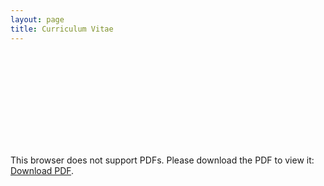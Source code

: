 ```yaml
---
layout: page
title: Curriculum Vitae
---
```


<object data="https://www.dropbox.com/s/09b479jpab6ozks/cv.pdf?dl=0" type="application/pdf" width="700px" height="700px">
    <embed src="https://www.dropbox.com/s/09b479jpab6ozks/cv.pdf?dl=0">
        <p>This browser does not support PDFs. Please download the PDF to view it: <a href="https://www.dropbox.com/s/09b479jpab6ozks/cv.pdf?dl=0">Download PDF</a>.</p>
    </embed>
</object>
